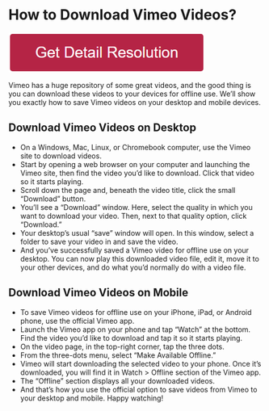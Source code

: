 # How to Download Vimeo Videos?


[![how to download vimeo videos](redd.png)](https://icncomputer.com/how-to-download-vimeo-videos/)


Vimeo has a huge repository of some great videos, and the good thing is you can download these videos to your devices for offline use. We’ll show you exactly how to save Vimeo videos on your desktop and mobile devices.

## Download Vimeo Videos on Desktop


* On a Windows, Mac, Linux, or Chromebook computer, use the Vimeo site to download videos.
* Start by opening a web browser on your computer and launching the Vimeo site, then find the video you’d like to download. Click that video so it starts playing.
* Scroll down the page and, beneath the video title, click the small “Download” button.
* You’ll see a “Download” window. Here, select the quality in which you want to download your video. Then, next to that quality option, click “Download.”
* Your desktop’s usual “save” window will open. In this window, select a folder to save your video in and save the video.
* And you’ve successfully saved a Vimeo video for offline use on your desktop. You can now play this downloaded video file, edit it, move it to your other devices, and do what you’d normally do with a video file.


## Download Vimeo Videos on Mobile

* To save Vimeo videos for offline use on your iPhone, iPad, or Android phone, use the official Vimeo app.
* Launch the Vimeo app on your phone and tap “Watch” at the bottom. Find the video you’d like to download and tap it so it starts playing.
* On the video page, in the top-right corner, tap the three dots.
* From the three-dots menu, select “Make Available Offline.”
* Vimeo will start downloading the selected video to your phone. Once it’s downloaded, you will find it in Watch > Offline section of the Vimeo app.
* The “Offline” section displays all your downloaded videos.
* And that’s how you use the official option to save videos from Vimeo to your desktop and mobile. Happy watching!
